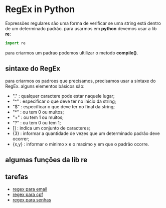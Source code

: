 # RegEx in Python

Expressões regulares são uma forma de verificar se uma string está dentro de um determinado padrão. para usarmos em **python** devemos usar a lib **re**:

```python
import re

```

para criarmos um padrao podemos ultilizar o metodo **compile()**.

## sintaxe do RegEx

para criarmos os padroes que precisamos, precisamos usar a sintaxe do RegEx. alguns elementos básicos são:

-   "." : qualquer caractere pode estar naquele lugar;
-   "^" : especificar o que deve ter no inicio da string;
-   "$" : especificar o que deve ter no final da string;
-   "*" : ou tem 0 ou muitos;
-   "+" : ou tem 1 ou muitos;
-   "?" : ou tem 0 ou tem 1;
-   []  : indica um conjunto de caracteres;
-   {3} : informar a quantidade de vezes que um determinado padrão deve ocorrer;
-   {x,y} : informar o minimo x e o maximo y em que o padrão ocorre.

## algumas funções da lib re



## tarefas 

- [regex para email]()
- [regex para cpf]()
- [regex para senhas]()